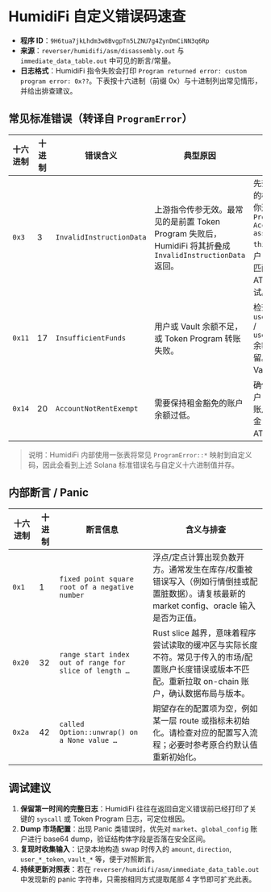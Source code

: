# HumidiFi 自定义错误码速查

- **程序 ID**：`9H6tua7jkLhdm3w8BvgpTn5LZNU7g4ZynDmCiNN3q6Rp`
- **来源**：`reverser/humidifi/asm/disassembly.out` 与 `immediate_data_table.out` 中可见的断言/常量。
- **日志格式**：HumidiFi 指令失败会打印 `Program returned error: custom program error: 0x??`。下表按十六进制（前缀 0x）与十进制列出常见情形，并给出排查建议。

## 常见标准错误（转译自 `ProgramError`）

| 十六进制 | 十进制 | 错误含义 | 典型原因 | 排查建议 |
| --- | --- | --- | --- | --- |
| `0x3` | 3 | `InvalidInstructionData` | 上游指令传参无效。最常见的是前置 Token Program 失败后，HumidiFi 将其折叠成 `InvalidInstructionData` 返回。 | 先查看日志中更早的模块错误。例如你遇到的 `Token Program: Error: Account not associated with this Mint` 表明用户 ATA 与 mint 不匹配，应修正 ATA/方向后再重试。 |
| `0x11` | 17 | `InsufficientFunds` | 用户或 Vault 余额不足，或 Token Program 转账失败。 | 检查 `user_base_token` / `user_quote_token` 余额，确认滑点预留。必要时 dump Vault 余额验证。 |
| `0x14` | 20 | `AccountNotRentExempt` | 需要保持租金豁免的账户余额过低。 | 确保创建的中间账户（如临时 token 账户）已补足租金，或复用既有 ATA。 |

> 说明：HumidiFi 内部使用一张表将常见 `ProgramError::*` 映射到自定义码，因此会看到上述 Solana 标准错误名与自定义十六进制值并存。

## 内部断言 / Panic

| 十六进制 | 十进制 | 断言信息 | 含义与排查 |
| --- | --- | --- | --- |
| `0x1` | 1 | `fixed point square root of a negative number` | 浮点/定点计算出现负数开方。通常发生在库存/权重被错误写入（例如行情倒挂或配置脏数据）。请复核最新的 market config、oracle 输入是否为正值。 |
| `0x20` | 32 | `range start index out of range for slice of length …` | Rust slice 越界，意味着程序尝试读取的缓冲区与实际长度不符。常见于传入的市场/配置账户长度错误或版本不匹配。重新拉取 on-chain 账户，确认数据布局与版本。 |
| `0x2a` | 42 | `called Option::unwrap() on a None value …` | 期望存在的配置项为空，例如某一层 route 或指标未初始化。请检查对应的配置写入流程；必要时参考原合约默认值重新初始化。 |

## 调试建议

1. **保留第一时间的完整日志**：HumidiFi 往往在返回自定义错误前已经打印了关键的 `syscall` 或 Token Program 日志，可定位根因。
2. **Dump 市场配置**：出现 Panic 类错误时，优先对 `market`、`global_config` 账户进行 base64 dump，验证结构体字段是否落在安全区间。
3. **复现时收集输入**：记录本地构造 swap 时传入的 `amount`, `direction`, `user_*_token`, `vault_*` 等，便于对照断言。
4. **持续更新对照表**：若在 `reverser/humidifi/asm/immediate_data_table.out` 中发现新的 panic 字符串，只需按相同方式提取尾部 4 字节即可扩充此表。

